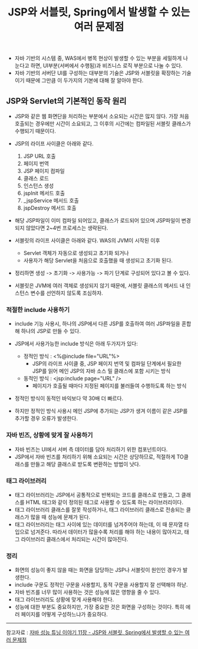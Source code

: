 ﻿---
layout: post
title: JSP와 서블릿, Spring에서 발생할 수 있는 여러 문제점
categories: [java]
tags: [java, spring, 자바 성능 튜닝 이야기]
description: JSP와 Servlet 동작 원리
fullview: false
comments: true
---

* 자바 기반의 시스템 중, WAS에서 병목 현상이 발생할 수 있는 부분을 세밀하게 나눈다고 하면, UI부분(서버에서 수행됨)과 비즈니스 로직 부분으로 나눌 수 있다.
* 자바 기반의 서버단 UI를 구성하는 대부분의 기술은 JSP와 서블릿을 확장하는 기술이기 때문에 그만큼 이 두가지의 기본에 대해 잘 알아야 한다.

## JSP와 Servlet의 기본적인 동작 원리

* JSP와 같은 웹 화면단을 처리하는 부분에서 소요되는 시간은 많지 않다. 가장 처음 호출되는 경우에만 시간이 소요되고, 그 이후의 시간에는 컴파일된 서블릿 클래스가 수행되기 때문이다.
* JSP의 라이프 사이클은 아래와 같다.
	1. JSP URL 호출
	1. 페이지 번역
	1. JSP 페이지 컴파일
	1. 클래스 로드
	1. 인스턴스 생성
	1. jspInit 메서드 호출
	1. _jspService 메서드 호출
	1. jspDestroy 메서드 호출

* 해당 JSP파일이 이미 컴파일 되어있고, 클래스가 로드되어 있으며 JSP파일이 변경되지 않았다면 2~4번 프로세스는 생략된다.

* 서블릿의 라이프 사이클은 아래와 같다. WAS의 JVM이 시작된 이후
	* Servlet 객체가 자동으로 생성되고 초기화 되거나
	* 사용자가 해당 Servlet을 처음으로 호출했을 때 생성되고 초기화 된다.

* 정리하면 생성 -> 초기화 -> 사용가능 -> 파기 단계로 구성되어 있다고 볼 수 있다.
* 서블릿은 JVM에 여러 객체로 생성되지 않기 때문에, 서블릿 클래스의 메서드 내 인스턴스 변수를 선언하지 않도록 조심하자.

### 적절한 include 사용하기
* include 기능 사용시, 하나의 JSP에서 다른 JSP를 호출하여 여러 JSP파일을 혼합해 하나의 JSP로 만들 수 있다.
* JSP에서 사용가능한 include 방식은 아래 두가지가 있다:
	* 정적인 방식 : <%@include file="URL"%>
		* JSP의 라이프 사이클 중, JSP 페이지 번역 및 컴파일 단계에서 필요한 JSP를 읽어 메인 JSP의 자바 소스 밀 클래스에 포함 시키는 방식
	* 동적인 방식 : <jsp:include page="URL" />
		* 페이지가 호출될 때마다 지정된 페이지를 불러들여 수행하도록 하는 방식

* 정적인 방식이 동적인 바익보다 약 30배 더 빠르다.
* 하지만 정적인 방식 사용시 메인 JSP에 추가되는 JSP가 생겨 이름이 같은 JSP를 추가할 경우 오류가 발생한다.

### 자바 빈즈, 상황에 맞게 잘 사용하기
* 자바 빈즈는 UI에서 서버 측 데이터를 담아 처리하기 위한 컴포넌트이다.
* JSP에서 자바 빈즈를 처리하기 위해 소요되는 시간은 상당하므로, 적절하게 TO클래스를 만들고 해당 클래스로 받도록 변환하는 방법이 낫다.

### 태그 라이브러리
* 태그 라이브러리는 JSP에서 공통적으로 반복되는 코드를 클래스로 만들고, 그 클래스를 HTML 태그와 같이 정의된 태그로 사용할 수 있도록 하는 라이브러리이다.
* 태그 라이브러리 클래스를 잘못 작성하거나, 태그 라이브러리 클래스로 전송되는 클래스가 많을 때 성능에 문제가 된다.
*  	태그 라이브러리는 태그 사이에 있는 데이터를 넘겨주어야 하는데, 이 때 문자열 타입으로 넘겨준다. 따라서 데이터가 많을수록 처리를 해야 하는 내용이 많아지고, 태그 라이브러리 클래스에서 처리되는 시간이 많아진다.

### 정리
* 화면의 성능이 좋지 않을 때는 화면을 담당하는 JSP나 서블릿이 원인인 경우가 발생한다.
* include 구문도 정적인 구문을 사용할지, 동적 구문을 사용할지 잘 선택해야 하낟.
* 자바 빈즈를 너무 많이 사용하는 것은 성능에 많은 영향을 줄 수 있다.
* 태그 라이브러리도 상황에 맞게 사용해야 한다.
* 성능에 대한 부분도 중요하지만, 가장 중요한 것은 화면을 구성하는 것이다. 특히 에러 페이지를 어떻게 구성하느냐가 중요하다.



***
참고자료 : 
[자바 성능 튜닝 이야기 11장 - JSP와 서블릿, Spring에서 발생할 수 있는 여러 문제점](http://www.kyobobook.co.kr/product/detailViewKor.laf?mallGb=KOR&ejkGb=KOR&barcode=9788966260928)
